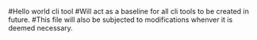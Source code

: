 #Hello world cli tool
#Will act as a baseline for all cli tools to be created in future.
#This file will also be subjected to modifications whenver it is deemed necessary.
